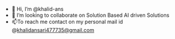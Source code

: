 - 👋 Hi, I’m @khalid-ans
- 💞️ I’m looking to collaborate on Solution Based AI driven Solutions
- 📫To reach me contact on my personal mail id @khalidansari477735@gmail.com


<!---
khalid-ans/khalid-ans is a ✨ special ✨ repository because its `README.md` (this file) appears on your GitHub profile.
You can click the Preview link to take a look at your changes.
--->
